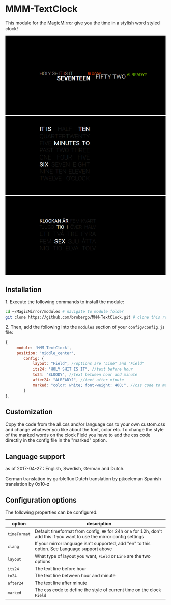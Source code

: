 # MMM-TextClock

This module for the [MagicMirror](https://github.com/MichMich/MagicMirror) give you the time in a stylish word styled clock!

![Image of textclockline](textclock1.png)
![Image of textclockfielden](textclock2.png)
![Image of textclockfieldse](textclock3.png)

## Installation

1\. Execute the following commands to install the module:

```bash
cd ~/MagicMirror/modules # navigate to module folder
git clone https://github.com/brobergp/MMM-TextClock.git # clone this repository
```

2\. Then, add the following into the `modules` section of your `config/config.js` file:

```javascript
{
	 module: 'MMM-TextClock',
	 position: 'middle_center',
		config: {
			layout: "Field", //options are "Line" and "Field"
			its24: "HOLY SHIT IS IT", //text before hour
			to24: "BLOODY", //text between hour and minute
			after24: "ALREADY?", //text after minute
			marked: "color: white; font-weight: 400;", //css code to mark current time in Field layout
		}
},
```

## Customization

Copy the code from the all.css and/or language css to your own custom.css and change whatever you like about the font, color etc.
To change the style of the marked words on the clock Field you have to add the css code directily in the config file in the "marked" option.

## Language support

as of 2017-04-27 :
English, Swedish, German and Dutch.

German translation by garbleflux
Dutch translation by pjkoeleman
Spanish translation by 0x10-z

## Configuration options

The following properties can be configured:

| option       | description                                                                                                               |
| ------------ | ------------------------------------------------------------------------------------------------------------------------- |
| `timeFormat` | Default timeformat from config, `HH` for 24h or `h` for 12h, don't add this if you want to use the mirror config settings |
| `clang`      | If your mirror language isn't supported, add "en" to this option. See Language support above                              |
| `layout`     | What type of layout you want, `Field` or `Line` are the two options                                                       |
| `its24`      | The text line before hour                                                                                                 |
| `to24`       | The text line between hour and minute                                                                                     |
| `after24`    | The text line after minute                                                                                                |
| `marked`     | The css code to define the style of current time on the clock `Field`                                                     |
